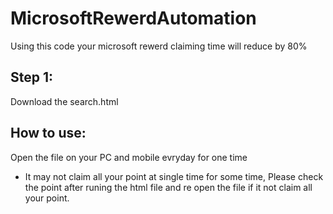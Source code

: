 # MicrosoftRewerdAutomation

Using this code your microsoft rewerd claiming time will reduce by 80%

## Step 1:
Download the search.html


## How to use:
Open the file on your PC and mobile evryday for one time

* It may not claim all your point at single time for some time, Please check the point after runing the html file and re open the file if it not claim all your point.